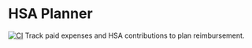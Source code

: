 # HSA Planner
[![CI](https://github.com/halcyon22/hsa-planner/actions/workflows/build.yml/badge.svg)](https://github.com/halcyon22/hsa-planner/actions/workflows/build.yml)
Track paid expenses and HSA contributions to plan reimbursement.
